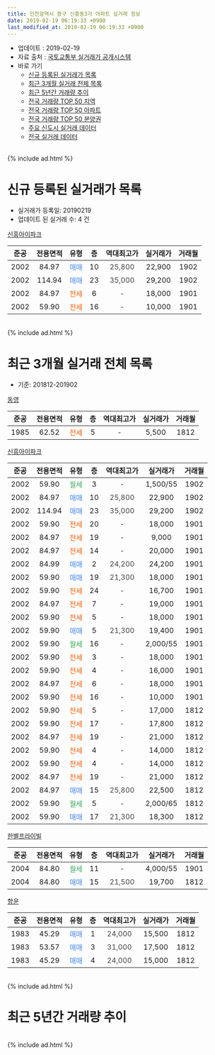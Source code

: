 ```yaml
---
title: 인천광역시 중구 신흥동3가 아파트 실거래 정보
date: 2019-02-19 06:19:33 +0900
last_modified_at: 2019-02-19 06:19:33 +0900
---
```


* 업데이트 : 2019-02-19
* 자료 출처 : [국토교통부 실거래가 공개시스템](http://rt.molit.go.kr)
* 바로 가기
    * [신규 등록된 실거래가 목록](#신규-등록된-실거래가-목록)
    * [최근 3개월 실거래 전체 목록](#최근-3개월-실거래-전체-목록)
    * [최근 5년간 거래량 추이](#최근-5년간-거래량-추이)
    * [전국 거래량 TOP 50 지역](https://ayogom.github.io/apt-trade-info/최근-3개월-전국에서-가장-거래가-많이-발생한-지역)
    * [전국 거래량 TOP 50 아파트](https://ayogom.github.io/apt-trade-info/최근-3개월-전국에서-가장-거래가-많이-발생한-아파트)
    * [전국 거래량 TOP 50 분양권](https://ayogom.github.io/apt-trade-info/최근-3개월-전국에서-가장-거래가-많이-발생한-분양권)
    * [주요 신도시 실거래 데이터](https://ayogom.github.io/apt-trade-info/주요-신도시)
    * [전국 실거래 데이터](https://ayogom.github.io/apt-trade-info/전국)
<br>
{% include ad.html %}
<br>

# 신규 등록된 실거래가 목록
* 실거래가 등록일: 20190219
* 업데이트 된 실거래 수: 4 건


[신흥아이파크](https://search.naver.com/search.naver?query=%EC%9D%B8%EC%B2%9C%EA%B4%91%EC%97%AD%EC%8B%9C+%EC%A4%91%EA%B5%AC+%EC%8B%A0%ED%9D%A5%EB%8F%993%EA%B0%80+%EC%8B%A0%ED%9D%A5%EC%95%84%EC%9D%B4%ED%8C%8C%ED%81%AC)

|준공|전용면적|유형|층|역대최고가|실거래가|거래월|
|:---:|:---:|:---:|:---:|:---:|:---:|:---:|
|2002|84.97|<span style="color:#4285f3">매매</span>|10|<span style="color:#444444">25,800</span>|22,900|1902|
|2002|114.94|<span style="color:#4285f3">매매</span>|23|<span style="color:#444444">35,000</span>|29,200|1902|
|2002|84.97|<span style="color:#ff5a00">전세</span>|6|<span style="color:#444444">-</span>|18,000|1901|
|2002|59.90|<span style="color:#ff5a00">전세</span>|16|<span style="color:#444444">-</span>|10,000|1901|


<br>
{% include ad.html %}
<br>

# 최근 3개월 실거래 전체 목록
* 기준: 201812-201902


[동영](https://search.naver.com/search.naver?query=%EC%9D%B8%EC%B2%9C%EA%B4%91%EC%97%AD%EC%8B%9C+%EC%A4%91%EA%B5%AC+%EC%8B%A0%ED%9D%A5%EB%8F%993%EA%B0%80+%EB%8F%99%EC%98%81)

|준공|전용면적|유형|층|역대최고가|실거래가|거래월|
|:---:|:---:|:---:|:---:|:---:|:---:|:---:|
|1985|62.52|<span style="color:#ff5a00">전세</span>|5|<span style="color:#444444">-</span>|5,500|1812|

[신흥아이파크](https://search.naver.com/search.naver?query=%EC%9D%B8%EC%B2%9C%EA%B4%91%EC%97%AD%EC%8B%9C+%EC%A4%91%EA%B5%AC+%EC%8B%A0%ED%9D%A5%EB%8F%993%EA%B0%80+%EC%8B%A0%ED%9D%A5%EC%95%84%EC%9D%B4%ED%8C%8C%ED%81%AC)

|준공|전용면적|유형|층|역대최고가|실거래가|거래월|
|:---:|:---:|:---:|:---:|:---:|:---:|:---:|
|2002|59.90|<span style="color:#34a853">월세</span>|3|<span style="color:#444444">-</span>|1,500/55|1902|
|2002|84.97|<span style="color:#4285f3">매매</span>|10|<span style="color:#444444">25,800</span>|22,900|1902|
|2002|114.94|<span style="color:#4285f3">매매</span>|23|<span style="color:#444444">35,000</span>|29,200|1902|
|2002|59.90|<span style="color:#ff5a00">전세</span>|20|<span style="color:#444444">-</span>|18,000|1901|
|2002|84.97|<span style="color:#ff5a00">전세</span>|19|<span style="color:#444444">-</span>|9,000|1901|
|2002|84.97|<span style="color:#ff5a00">전세</span>|14|<span style="color:#444444">-</span>|20,000|1901|
|2002|84.99|<span style="color:#4285f3">매매</span>|2|<span style="color:#444444">24,200</span>|24,200|1901|
|2002|59.90|<span style="color:#4285f3">매매</span>|19|<span style="color:#444444">21,300</span>|18,000|1901|
|2002|59.90|<span style="color:#ff5a00">전세</span>|24|<span style="color:#444444">-</span>|16,700|1901|
|2002|84.97|<span style="color:#ff5a00">전세</span>|7|<span style="color:#444444">-</span>|19,000|1901|
|2002|59.90|<span style="color:#ff5a00">전세</span>|5|<span style="color:#444444">-</span>|18,000|1901|
|2002|59.90|<span style="color:#4285f3">매매</span>|5|<span style="color:#444444">21,300</span>|19,400|1901|
|2002|59.90|<span style="color:#34a853">월세</span>|16|<span style="color:#444444">-</span>|2,000/55|1901|
|2002|59.90|<span style="color:#ff5a00">전세</span>|3|<span style="color:#444444">-</span>|18,000|1901|
|2002|59.90|<span style="color:#ff5a00">전세</span>|4|<span style="color:#444444">-</span>|16,000|1901|
|2002|84.97|<span style="color:#ff5a00">전세</span>|6|<span style="color:#444444">-</span>|18,000|1901|
|2002|59.90|<span style="color:#ff5a00">전세</span>|16|<span style="color:#444444">-</span>|10,000|1901|
|2002|59.90|<span style="color:#ff5a00">전세</span>|5|<span style="color:#444444">-</span>|17,000|1812|
|2002|59.90|<span style="color:#ff5a00">전세</span>|17|<span style="color:#444444">-</span>|17,800|1812|
|2002|84.97|<span style="color:#ff5a00">전세</span>|19|<span style="color:#444444">-</span>|21,000|1812|
|2002|59.90|<span style="color:#ff5a00">전세</span>|4|<span style="color:#444444">-</span>|14,000|1812|
|2002|59.90|<span style="color:#ff5a00">전세</span>|4|<span style="color:#444444">-</span>|14,000|1812|
|2002|84.97|<span style="color:#ff5a00">전세</span>|19|<span style="color:#444444">-</span>|21,000|1812|
|2002|84.97|<span style="color:#4285f3">매매</span>|15|<span style="color:#444444">25,800</span>|22,500|1812|
|2002|59.90|<span style="color:#34a853">월세</span>|5|<span style="color:#444444">-</span>|2,000/65|1812|
|2002|59.90|<span style="color:#4285f3">매매</span>|17|<span style="color:#444444">21,300</span>|18,300|1812|

[한별프라이빌](https://search.naver.com/search.naver?query=%EC%9D%B8%EC%B2%9C%EA%B4%91%EC%97%AD%EC%8B%9C+%EC%A4%91%EA%B5%AC+%EC%8B%A0%ED%9D%A5%EB%8F%993%EA%B0%80+%ED%95%9C%EB%B3%84%ED%94%84%EB%9D%BC%EC%9D%B4%EB%B9%8C)

|준공|전용면적|유형|층|역대최고가|실거래가|거래월|
|:---:|:---:|:---:|:---:|:---:|:---:|:---:|
|2004|84.80|<span style="color:#34a853">월세</span>|11|<span style="color:#444444">-</span>|4,000/55|1901|
|2004|84.80|<span style="color:#4285f3">매매</span>|15|<span style="color:#444444">21,500</span>|19,700|1812|

[항운](https://search.naver.com/search.naver?query=%EC%9D%B8%EC%B2%9C%EA%B4%91%EC%97%AD%EC%8B%9C+%EC%A4%91%EA%B5%AC+%EC%8B%A0%ED%9D%A5%EB%8F%993%EA%B0%80+%ED%95%AD%EC%9A%B4)

|준공|전용면적|유형|층|역대최고가|실거래가|거래월|
|:---:|:---:|:---:|:---:|:---:|:---:|:---:|
|1983|45.29|<span style="color:#4285f3">매매</span>|1|<span style="color:#444444">24,000</span>|15,500|1812|
|1983|53.57|<span style="color:#4285f3">매매</span>|3|<span style="color:#444444">31,000</span>|17,500|1812|
|1983|45.29|<span style="color:#4285f3">매매</span>|4|<span style="color:#444444">24,000</span>|15,000|1812|


<br>
{% include ad.html %}
<br>

# 최근 5년간 거래량 추이


<div style="width:100%;">
    <canvas id="deal_progress" height="200"></canvas>
</div>

<script>
new Chart(document.getElementById("deal_progress"), {
    type: 'line',
    data: {
        labels: ['201402','201403','201404','201405','201406','201407','201408','201409','201410','201411','201412','201501','201502','201503','201504','201505','201506','201507','201508','201509','201510','201511','201512','201601','201602','201603','201604','201605','201606','201607','201608','201609','201610','201611','201612','201701','201702','201703','201704','201705','201706','201707','201708','201709','201710','201711','201712','201801','201802','201803','201804','201805','201806','201807','201808','201809','201810','201811','201812','201901','201902'],
        datasets: [{
            label: '매매',
            pointRadius: 1,
            data: [20, 10, 12, 8, 9, 8, 10, 17, 22, 14, 12, 25, 15, 25, 20, 21, 13, 25, 13, 14, 16, 10, 8, 10, 9, 5, 7, 22, 18, 20, 24, 29, 19, 15, 11, 10, 15, 18, 10, 14, 18, 13, 21, 22, 7, 11, 15, 12, 8, 6, 9, 7, 11, 6, 15, 5, 11, 9, 6, 3, 2],
            borderColor: "rgba(255, 201, 14, 1)",
            backgroundColor: "rgba(255, 201, 14, 0.5)",
            fill: false,
            lineTension: 0
        },{
            label: '전월세',
            pointRadius: 1,
            data: [7, 15, 7, 8, 11, 8, 9, 9, 9, 3, 3, 2, 17, 11, 9, 13, 8, 10, 7, 4, 19, 6, 5, 9, 8, 10, 4, 7, 5, 10, 11, 17, 12, 17, 11, 6, 13, 9, 7, 12, 7, 9, 15, 5, 11, 4, 6, 6, 4, 9, 8, 5, 10, 8, 15, 9, 7, 9, 8, 12, 1],
            borderColor: "rgba(0, 141, 185, 1)",
            backgroundColor: "rgba(0, 141, 185, 0.5)",
            fill: false,
            lineTension: 0
        }
        ]
    },
    options: {
        responsive: true,
        title: {
            display: false
        },
        tooltips: {
            mode: 'index',
            intersect: false
        },
        hover: {
            mode: 'nearest',
            intersect: true
        },
        scales: {
            xAxes: [{
                display: true,
                scaleLabel: {
                    display: true,
                    labelString: '년/월'
                }
            }],
            yAxes: [{
                display: true,
                ticks: {
                    suggestedMin: 0,
                },
                scaleLabel: {
                    display: true,
                    labelString: '실거래 수'
                }
            }]
        }
    }
});

</script>


<br>
{% include ad.html %}
<br>

